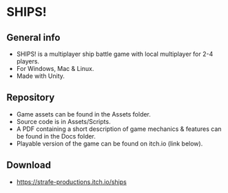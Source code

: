 # SHIPS!

## General info

- SHIPS! is a multiplayer ship battle game with local multiplayer for 2-4 players.
- For Windows, Mac & Linux.
- Made with Unity.

## Repository

- Game assets can be found in the Assets folder.
- Source code is in Assets/Scripts.
- A PDF containing a short description of game mechanics & features can be found in the Docs folder.
- Playable version of the game can be found on itch.io (link below).

## Download

- https://strafe-productions.itch.io/ships
